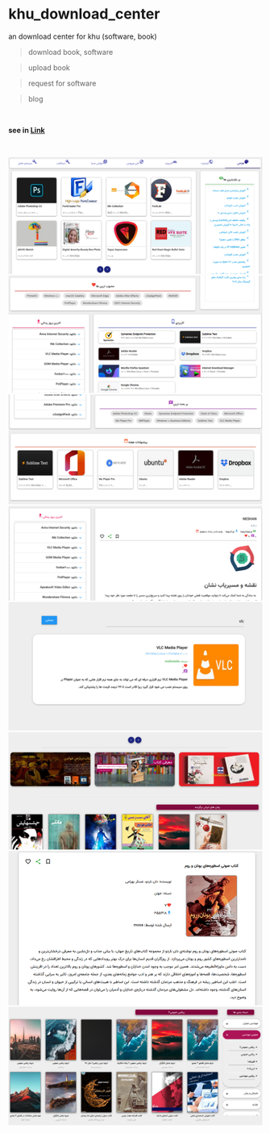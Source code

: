 # khu_download_center

an download center for khu (software, book)

> download book, software

> upload book

> request for software

> blog

<br>

**see in [Link](https://mohammad5040.pythonanywhere.com/)**

<br>

![alt text](./images/1.png)
![alt text](./images/2.png)
![alt text](./images/3.png)
![alt text](./images/4.png)
![alt text](./images/5.png)
![alt text](./images/6.png)
![alt text](./images/7.png)
![alt text](./images/8.png)